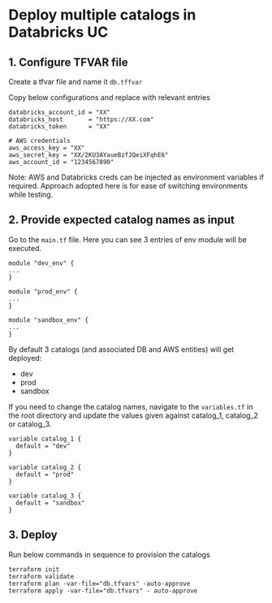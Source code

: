 # Deploy multiple catalogs in Databricks UC

## 1. **Configure TFVAR file**

Create a tfvar file and name it `db.tffvar`

Copy below configurations and replace with relevant entries

```
databricks_account_id = "XX"
databricks_host       = "https://XX.com"
databricks_token      = "XX"

# AWS credentials
aws_access_key = "XX"
aws_secret_key = "XX/2KU3AYaueBzfJQeiXFqhE6"
aws_account_id = "1234567890"

```

Note: AWS and Databricks creds can be injected as environment variables if required. Approach adopted here is for ease of switching environments while testing.

## 2. **Provide expected catalog names as input**

Go to the `main.tf` file. Here you can see 3 entries of env module will be executed.

```
module "dev_env" {
...
}

module "prod_env" {
...
}

module "sandbox_env" {
...    
}

```
By default 3 catalogs (and associated DB and AWS entities) will get deployed:
- dev
- prod
- sandbox

If you need to change the catalog names, navigate to the `variables.tf` in the root directory and update the values given against catalog_1, catalog_2 or catalog_3.

```
variable catalog_1 {
  default = "dev"
}

variable catalog_2 {
  default = "prod"
}

variable catalog_3 {
  default = "sandbox"
}
```

## 3. **Deploy**

Run below commands in sequence to provision the catalogs

```
terraform init
terraform validate
terraform plan -var-file="db.tfvars" -auto-approve
terraform apply -var-file="db.tfvars" - auto-approve
```